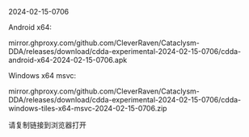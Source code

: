 2024-02-15-0706

Android x64:

mirror.ghproxy.com/github.com/CleverRaven/Cataclysm-DDA/releases/download/cdda-experimental-2024-02-15-0706/cdda-android-x64-2024-02-15-0706.apk

Windows x64 msvc:

mirror.ghproxy.com/github.com/CleverRaven/Cataclysm-DDA/releases/download/cdda-experimental-2024-02-15-0706/cdda-windows-tiles-x64-msvc-2024-02-15-0706.zip

请复制链接到浏览器打开

